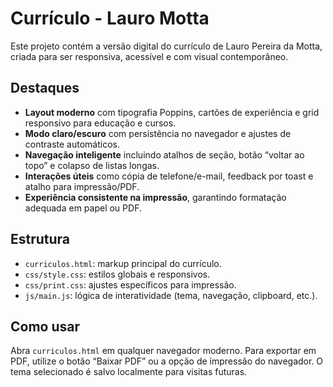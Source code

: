 ﻿# Currículo - Lauro Motta

Este projeto contém a versão digital do currículo de Lauro Pereira da Motta, criada para ser responsiva, acessível e com visual contemporâneo.

## Destaques
- **Layout moderno** com tipografia Poppins, cartões de experiência e grid responsivo para educação e cursos.
- **Modo claro/escuro** com persistência no navegador e ajustes de contraste automáticos.
- **Navegação inteligente** incluindo atalhos de seção, botão “voltar ao topo” e colapso de listas longas.
- **Interações úteis** como cópia de telefone/e-mail, feedback por toast e atalho para impressão/PDF.
- **Experiência consistente na impressão**, garantindo formatação adequada em papel ou PDF.

## Estrutura
- `curriculos.html`: markup principal do currículo.
- `css/style.css`: estilos globais e responsivos.
- `css/print.css`: ajustes específicos para impressão.
- `js/main.js`: lógica de interatividade (tema, navegação, clipboard, etc.).

## Como usar
Abra `curriculos.html` em qualquer navegador moderno. Para exportar em PDF, utilize o botão “Baixar PDF” ou a opção de impressão do navegador. O tema selecionado é salvo localmente para visitas futuras.
